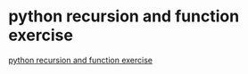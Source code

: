 # python recursion and function exercise
[python recursion and function exercise](https://aiwithcloud.com/2022/09/16/python_recursion_and_function_exercise/)